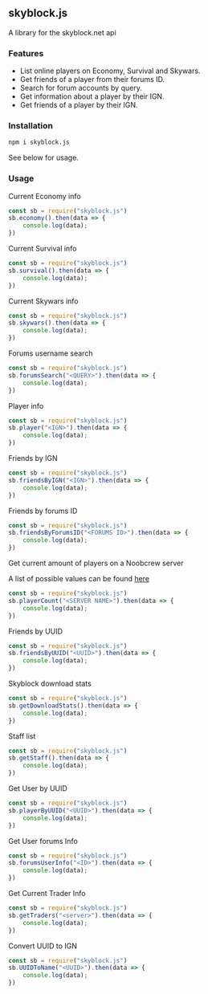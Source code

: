 ## skyblock.js

A library for the skyblock.net api

### Features

- List online players on Economy, Survival and Skywars.
- Get friends of a player from their forums ID.
- Search for forum accounts by query.
- Get information about a player by their IGN.
- Get friends of a player by their IGN.

### Installation

```bash
npm i skyblock.js
```

See below for usage.

### Usage

Current Economy info

```js
const sb = require("skyblock.js")
sb.economy().then(data => {
    console.log(data);
})
```

Current Survival info

```js
const sb = require("skyblock.js")
sb.survival().then(data => {
    console.log(data);
})
```

Current Skywars info

```js
const sb = require("skyblock.js")
sb.skywars().then(data => {
    console.log(data);
})
```

Forums username search

```js
const sb = require("skyblock.js")
sb.forumsSearch("<QUERY>").then(data => {
    console.log(data);
})
```

Player info

```js
const sb = require("skyblock.js")
sb.player("<IGN>").then(data => {
    console.log(data);
})
```

Friends by IGN

```js
const sb = require("skyblock.js")
sb.friendsByIGN("<IGN>").then(data => {
    console.log(data);
})
```

Friends by forums ID

```js
const sb = require("skyblock.js")
sb.friendsByForumsID("<FORUMS ID>").then(data => {
    console.log(data);
})
```

Get current amount of players on a Noobcrew server

A list of possible values can be found [here](./Skyblock%20NetworkConnector%20Server%20Names.md)

```js
const sb = require("skyblock.js")
sb.playerCount("<SERVER NAME>").then(data => {
    console.log(data);
})
```

Friends by UUID

```js
const sb = require("skyblock.js")
sb.friendsByUUID("<UUID>").then(data => {
    console.log(data);
})
```

Skyblock download stats

```js
const sb = require("skyblock.js")
sb.getDownloadStats().then(data => {
    console.log(data);
})
```

Staff list

```js
const sb = require("skyblock.js")
sb.getStaff().then(data => {
    console.log(data);
})
```

Get User by UUID

```js
const sb = require("skyblock.js")
sb.playerByUUID("<UUID>").then(data => {
    console.log(data);
})
```

Get User forums Info

```js
const sb = require("skyblock.js")
sb.forumsUserInfo("<ID>").then(data => {
    console.log(data);
})
```

Get Current Trader Info

```js
const sb = require("skyblock.js")
sb.getTraders("<server>").then(data => {
    console.log(data);
})
```

Convert UUID to IGN

```js
const sb = require("skyblock.js")
sb.UUIDToName("<UUID>").then(data => {
    console.log(data);
})
```
